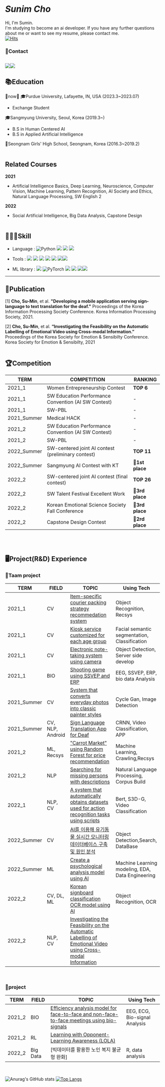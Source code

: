 
# *Sunim Cho*
Hi, I'm Sumin. <br>
I'm studying to become an ai developer. If you have any further questions about me or want to see my resume, please contact me. <br>
[![Hits](https://hits.seeyoufarm.com/api/count/incr/badge.svg?url=https%3A%2F%2Fgithub.com%2F00ssum&count_bg=%23AAAAAA&title_bg=%23F39292&icon=&icon_color=%23E7E7E7&title=hits&edge_flat=false)](https://hits.seeyoufarm.com)<br>

### 📧Contact
<img src="https://img.shields.io/badge/Naver-03C75A?style=plastic&logo=Naver&logoColor=white"><img src="https://img.shields.io/badge/Gmail-EA4335?style=plastic&logo=Gmail&logoColor=white">
--- 
## **📚Education**
🌟now🌟 🎓Purdue University, Lafayette, IN, USA (2023.3~2023.07)
- Exchange Student

🎓Sangmyung University, Seoul, Korea (2019.3~)
- B.S in Human Centered AI
- B.S in Applied Artificial Intelligence
  
🏫Seongnam Girls' High School, Seongnam, Korea (2016.3~2019.2)<br><br>
## **Related Courses**
**2021**
- Artificial Intelligence Basics, Deep Learning, Neuroscience, Computer 
Vision, Machine Learning, Pattern Recognition, AI Society and Ethics, Natural 
Language Processing, SW English 2<br>

**2022**
- Social Artificial Intelligence, Big Data Analysis, Capstone Design<br><br>

## **🤹🏻‍♀️Skill**
- Language : ![Python](https://img.shields.io/badge/Python-3776AB?style=plastic&logo=python&logoColor=ffdd54)
![](https://img.shields.io/badge/C-00599C?style=plastic&logo=c&logoColor=white) 
![](https://img.shields.io/badge/Java-ED8B00?style=plastic&logo=openjdk&logoColor=white) 
![](https://img.shields.io/badge/R-276DC3?style=plastic&logo=r&logoColor=white)

- Tools : 
![](https://img.shields.io/badge/pycharm-143?style=plastic&logo=pycharm&logoColor=black&color=black&labelColor=green) 
![](https://img.shields.io/badge/Visual%20Studio%20Code-0078d7.svg?style=plastic&logo=visual-studio-code&logoColor=white) 
![](https://img.shields.io/badge/jupyter-%23FA0F00.svg?style=plastic&logo=jupyter&logoColor=white)
![](https://img.shields.io/badge/Google_Cloud-4285F4?style=plastic&logo=google-cloud&logoColor=white)
![](https://img.shields.io/badge/Amazon_AWS-FF9900?style=plastic&logo=amazonaws&logoColor=white)
![](https://img.shields.io/badge/MySQL-005C84?style=&logo=mysql&logoColor=white)<img src="https://img.shields.io/badge/Google Colab-F9AB00?style=plastic&logo=Google Colab&logoColor=white">

- ML library : ![](https://img.shields.io/badge/TensorFlow-%23FF6F00.svg?style=plastic&logo=TensorFlow&logoColor=white) ![PyTorch](https://img.shields.io/badge/PyTorch-%23EE4C2C.svg?style=plastic&logo=PyTorch&logoColor=white) ![](https://img.shields.io/badge/Keras-%23D00000.svg?style=plastic&logo=Keras&logoColor=white) ![](https://img.shields.io/badge/numpy-%23013243.svg?style=plastic&logo=numpy&logoColor=white) 
![](https://img.shields.io/badge/pandas-%23150458.svg?style=plastic&logo=pandas&logoColor=white)<img src="https://img.shields.io/badge/scikit_learn-F7931E?style=plastic&logo=scikit-learn&logoColor=white">
---
## **📝Publication**
[1] **Cho, Su-Min**, et al. **"Developing a mobile application serving sign-language 
to text translation for the deaf."** Proceedings of the Korea Information Processing 
Society Conference. Korea Information Processing Society, 2021.

[2] **Cho, Su-Min**, et al. **“Investigating the Feasibility on the Automatic Labelling 
of Emotional Video using Cross-modal Information.”** Proceedings of the Korea 
Society for Emotion & Sensibilty Conference. Korea Society for Emotion & Sensibilty, 2021<br><br>


## 🏆**Competition**
TERM|COMPETITION|RANKING
--|--|--
2021_1|Women Entrepreneurship Contest| **TOP 6**
2021_1|SW Education Performance Convention (AI SW Contest)|-|
2021_1|SW-PBL|-|
2021_Summer|Medical HACK|-|
2021_2|SW Education Performance Convention (AI SW Contest)|-|
2021_2|SW-PBL|-|
2022_Summer|SW-centered joint AI contest (preliminary contest)|**TOP 11**
2022_Summer|Sangmyung AI Contest with KT|**🥇1st place**
2022_2|SW-centered joint AI contest (final contest)|**TOP 26**
2022_2|SW Talent Festival Excellent Work|**🥉3rd place**
2022_2|Korean Emotional Science Society Fall Conference|**🥉3rd place**
2022_2|Capstone Design Contest|**🥈2rd place**

<br><br>


## **🖥️Project(R&D) Experience**
### 👥Taam project

TERM|FIELD|TOPIC|Using Tech
--|--|--|--
|2021_1|CV|[Item-specific courier packing strategy recommedation system](https://github.com/ChaeheePark/SMUS)|Object Recognition, Recsys
|2021_1|CV|[Kiosk service customized for each age group](https://github.com/ubeeni/sk_labs)|Facial semantic segmentation, Classification
|2021_1|CV|[Electronic note-taking system using camera](https://github.com/youngseo0526/FingerBeam)|Object Detection, Server side develop
|2021_1|BIO|[Shooting game using SSVEP and ERP](https://github.com/Neural-Engineering/Cheezebang)|EEG, SSVEP, ERP, bio data Analysis
|2021_Summer|CV|[System that converts everyday photos into classic painter styles](https://github.com/youngseo0526/Ganchanah)|Cycle Gan, Image Detection
|2021_Summer|CV, NLP, Android|[Sign Language Translation App for Deaf](https://github.com/FEKimseongeun/NoonSokMal)|CRNN, Video Classification, APP
|2021_2|ML, Recsys|["Carrot Market" using Random Forest for price recommendation](https://github.com/An-Byeong-Seon/machine_learning)|Machine Learning, Crawling,Recsys
|2021_2|NLP|[Searching for missing persons with descriptions](https://github.com/hyunjoolee201910828/NLP_teamproject)|Natural Language Processing, Corpus Build
|2022_1|NLP, CV|[A system that automatically obtains datasets used for action recognition tasks using scripts](https://github.com/polyn0/Speech2Action)|Bert, S3D-G, Video Classification
|2022_Summer|CV|[AI를 이용해 유기동물 실시간 모니터링 데이터베이스 구축 및 원인 분석](https://github.com/00ssum/KT-SMU-AI-project)|Object Detection,Search, DataBase
|2022_Summer|ML|[Create a psychological analysis model using AI](https://github.com/skrudgur/dacon_team7)|Machine Learning modeling, EDA, Data Engineering
|2022_2|CV, DL, ML|[Korean signboard classification OCR model using AI](https://github.com/skrudgur/dacon_team7)|Object Recognition, OCR
|2022_2|NLP, CV|[Investigating the Feasibility on the Automatic Labelling of Emotional Video using Cross-modal Information ](https://github.com/polyn0/Speech2Action)|
<br>

### 👤project
TERM|FIELD|TOPIC|Using Tech
--|--|--|--
|2021_2|BIO|[ Efficiency analysis model for face-to-face and non-face-to-face meetings using bio-signals](https://github.com/00ssum/Efficiency-analysis-model-using-bio-signals)|EEG, ECG, Bio-signal Analysis
|2021_2|RL|[Learning with Opponent-Learning Awareness (LOLA)](https://github.com/00ssum/social-learning)|
|2022_2|Big Data|[빅데이터를 활용한 노인 복지 불균형 완화]|R, data analysis|
<br>

![Anurag's GitHub stats](https://github-readme-stats.vercel.app/api?username=00ssum&theme=dracula&show_icons=true) [![Top Langs](https://github-readme-stats.vercel.app/api/top-langs/?username=00ssum&layout=compact)](https://github.com/00ssum/github-readme-stats)  
